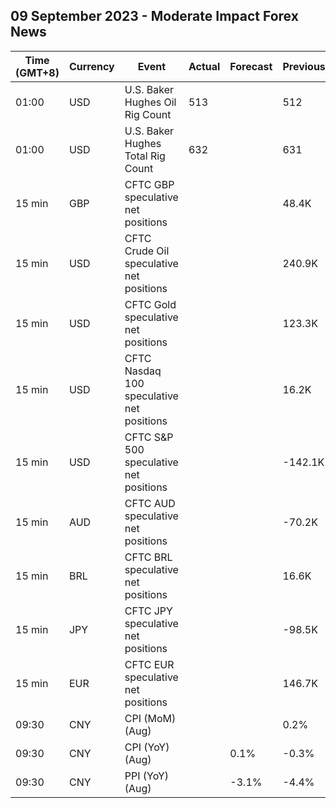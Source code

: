 ## 09 September 2023 - Moderate Impact Forex News

| Time (GMT+8) | Currency | Event | Actual | Forecast | Previous |
|------|----------|-------|--------|----------|----------|
| 01:00 | USD | U.S. Baker Hughes Oil Rig Count | 513 |  | 512 |
| 01:00 | USD | U.S. Baker Hughes Total Rig Count | 632 |  | 631 |
| 15 min | GBP | CFTC GBP speculative net positions |  |  | 48.4K |
| 15 min | USD | CFTC Crude Oil speculative net positions |  |  | 240.9K |
| 15 min | USD | CFTC Gold speculative net positions |  |  | 123.3K |
| 15 min | USD | CFTC Nasdaq 100 speculative net positions |  |  | 16.2K |
| 15 min | USD | CFTC S&P 500 speculative net positions |  |  | -142.1K |
| 15 min | AUD | CFTC AUD speculative net positions |  |  | -70.2K |
| 15 min | BRL | CFTC BRL speculative net positions |  |  | 16.6K |
| 15 min | JPY | CFTC JPY speculative net positions |  |  | -98.5K |
| 15 min | EUR | CFTC EUR speculative net positions |  |  | 146.7K |
| 09:30 | CNY | CPI (MoM) (Aug) |  |  | 0.2% |
| 09:30 | CNY | CPI (YoY) (Aug) |  | 0.1% | -0.3% |
| 09:30 | CNY | PPI (YoY) (Aug) |  | -3.1% | -4.4% |
